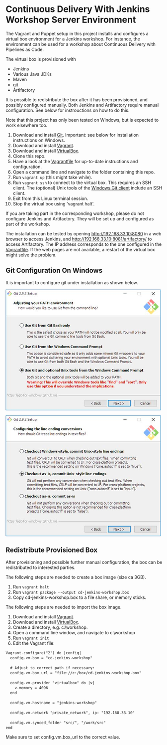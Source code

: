 # Continuous Delivery With Jenkins Workshop Server Environment


The Vagrant and Puppet setup in this project installs and configures a virtual box environment for a Jenkins workshop. For instance, the environment can be used for a workshop about Continuous Delivery with Pipelines as Code.

The virtual box is provisioned with

* Jenkins
* Various Java JDKs
* Maven
* git
* Artifactory

It is possible to redistribute the box after it has been provisioned, and possibly configured manually. Both Jenkins and Artifactory require manual configuration. See below for instrouctions on how to do this.


Note that this project has only been tested on Windows, but is expected to work elsewhere too.

1. Download and install [Git](https://git-scm.com/download/). Important: see below for installation instructions on Windows.
2. Download and install [Vagrant](https://www.vagrantup.com/).
3. Download and install [VirtualBox](https://www.virtualbox.org/).
4. Clone this repo.
5. Have a look at the [Vagrantfile](https://github.com/mgfeller/cd-jenkins-workshop/blob/master/Vagrantfile) for up-to-date instructions and configuration.
6. Open a command line and navigate to the folder containing this repo.
7. Run `vagrant up` (this might take  while).
8. Run `vagrant ssh` to connect to the virtual box. This requires an SSH client. The (optional) Unix tools of the [Windows Git client](https://git-scm.com/download/win) include an SSH client. 
9. Exit from this Linux terminal session.
10. Stop the virtual box using 'vagrant halt'.

If you are taking part in the corresponding workshop, please do not configure Jenkins and Artifactory. They will be set up and configured as part of the workshop.

The installation can be tested by opening http://192.168.33.10:8080 in a web browser to access Jenkins, and http://192.168.33.10:8081/artifactory/ to access Artifactory. The IP address corresponds to the one configured in the [Vagrantfile](https://github.com/mgfeller/cd-jenkins-workshop/blob/master/Vagrantfile). If the web pages are not available, a restart of the virtual box might solve the problem.


## Git Configuration On Windows

It is important to configure git under installation as shown below.

![Use git and optional Unix tools from the Window Command Prompt.](git-windows-path-config.jpg)

![Set core.autocrlf to input - Checkout as-is, commit Unix-style line endings.](git-autocrlf-config.jpg)

## Redistribute Provisioned Box

After provisioning and possible further manual configuration, the box can be redistributed to interested parties. 

The following steps are needed to create a box image (size ca 3GB).

1. Run `vagrant halt`
2. Run `vagrant package --output cd-jenkins-workshop.box`
3. Copy cd-jenkins-workshop.box to a file share, or memory sticks.

The following steps are needed to import the box image.

1. Download and install [Vagrant](https://www.vagrantup.com/).
2. Download and install [VirtualBox](https://www.virtualbox.org/).
3. Create a directory, e.g. c:\workshop.
4. Open a command line window, and navigate to c:\workshop
5. Run `vagrant init`
6. Edit the Vagrant file:
```
Vagrant.configure("2") do |config|
  config.vm.box = "cd-jenkins-workshop"

  # Adjust to correct path if necessary:
  config.vm.box_url = "file://c:/box/cd-jenkins-workshop.box"

  config.vm.provider "virtualbox" do |v|
    v.memory = 4096
  end

  config.vm.hostname = "jenkins-workshop"
 
  config.vm.network "private_network", ip: "192.168.33.10"

  config.vm.synced_folder "src/", "/work/src"
end
```
Make sure to set config.vm.box_url to the correct value. 